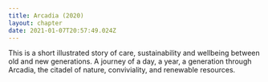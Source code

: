 ```yaml
---
title: Arcadia (2020)
layout: chapter
date: 2021-01-07T20:57:49.024Z
---
```

This is a short illustrated story of care, sustainability and wellbeing between old and new generations. A journey of a day, a year, a generation through Arcadia, the citadel of nature, conviviality, and renewable resources.